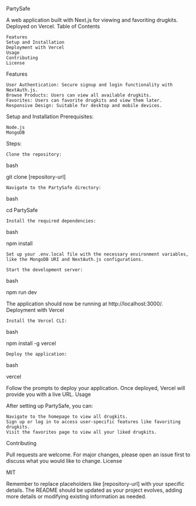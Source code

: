 PartySafe

A web application built with Next.js for viewing and favoriting drugkits. Deployed on Vercel.
Table of Contents

    Features
    Setup and Installation
    Deployment with Vercel
    Usage
    Contributing
    License

Features

    User Authentication: Secure signup and login functionality with NextAuth.js.
    Browse Products: Users can view all available drugkits.
    Favorites: Users can favorite drugkits and view them later.
    Responsive Design: Suitable for desktop and mobile devices.

Setup and Installation
Prerequisites:

    Node.js
    MongoDB

Steps:

    Clone the repository:

bash

git clone [repository-url]

    Navigate to the PartySafe directory:

bash

cd PartySafe

    Install the required dependencies:

bash

npm install

    Set up your .env.local file with the necessary environment variables, like the MongoDB URI and NextAuth.js configurations.

    Start the development server:

bash

npm run dev

The application should now be running at http://localhost:3000/.
Deployment with Vercel

    Install the Vercel CLI:

bash

npm install -g vercel

    Deploy the application:

bash

vercel

Follow the prompts to deploy your application. Once deployed, Vercel will provide you with a live URL.
Usage

After setting up PartySafe, you can:

    Navigate to the homepage to view all drugkits.
    Sign up or log in to access user-specific features like favoriting drugkits.
    Visit the favorites page to view all your liked drugkits.

Contributing

Pull requests are welcome. For major changes, please open an issue first to discuss what you would like to change.
License

MIT

Remember to replace placeholders like [repository-url] with your specific details. The README should be updated as your project evolves, adding more details or modifying existing information as needed.